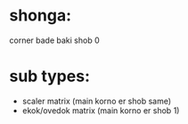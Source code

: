 # shonga:
corner bade baki shob 0
# sub types:
- scaler matrix (main korno er shob same)
- ekok/ovedok matrix (main korno er shob 1)